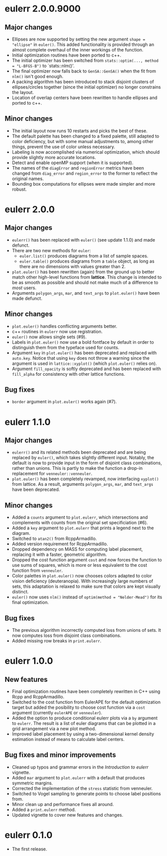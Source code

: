 # eulerr 2.0.0.9000
## Major changes
* Ellipses are now supported by setting the new argument `shape = "ellipse"`
in `euler()`. This added functionality is provided through an almost complete
overhaul of the inner workings of the function.
* Initial optimization routines have been ported to c++.
* The initial optimizer has been switched from
`stats::optim(..., method = "L-BFGS-B")` to `stats::nlm()'.
* The final optimizer now falls back to `GenSA::GenSA()` when the fit from
`nlm()` isn't good enough.
* A packing algorithm has been introduced to stack disjoint
clusters of ellipses/circles together (since the initial optimizer) no longer
constrains the layout.
* Location of overlap centers have been rewritten to handle ellipses and
ported to c++.

## Minor changes
* The initial layout now runs 10 restarts and picks the best of these.
* The default palette has been changed to a fixed palette, still adapted
to color deficiency, but with some manual adjustments to, among other things,
prevent the use of color unless necessary.
* Labeling is now accomplished via numerical optimization, which should provide
slightly more accurate locations.
* Detect and enable openMP support (when it is supported).
* The names of the `diagError` and `regionError` metrics have been changed from
`diag_error` and `region_error` to the former to reflect the original names.
* Bounding box computations for ellipses were made simpler and more robust.

# eulerr 2.0.0
## Major changes
* `eulerr()` has been replaced with `euler()` (see update 1.1.0) and made
defunct.
* There are two new methods for `euler`:
    - `euler.list()` produces diagrams from a list of sample spaces.
    - `euler.table()` produces diagrams from a `table` object, as long as there
      are no dimensions with values greater than 2.
* `plot.euler()` has been rewritten (again) from the ground up to better match
other high-level functions from **lattice**. This change is intended to be
as smooth as possible and should not make much of a difference to *most* users.
* Arguments `polygon_args`, `mar`, and `text_args` to `plot.euler()` have been
made defunct.

## Minor changes
* `plot.euler()` handles conflicting arguments better.
* c++ routines in `eulerr` now use registration.
* `euler()` now allows single sets (#9).
* Labels in `plot.euler()` now use a bold fontface by default in order to
distinguish them from the typeface used for counts.
* Argument `key` in `plot.euler()` has been deprecated and replaced with 
`auto.key`. Notice that using `key` does not throw a warning since the 
argument is used in `lattice::xyplot()` (which `plot.euler()` relies on).
* Argument `fill_opacity` is softly deprecated and has been replaced with 
`fill_alpha` for consistency with other lattice functions.

## Bug fixes
* `border` argument in `plot.euler()` works again (#7).

# eulerr 1.1.0
## Major changes
* `eulerr()` and its related methods been deprecated and are being replaced by
`euler()`, which takes slightly different input. Notably, the default is
now to provide input in the form of disjoint class combinations, rather
than unions. This is partly to make the function a drop-in replacement for
`venneuler::venneuler`.
* `plot.euler()` has been completely revamped, now interfacing `xyplot()` from
lattice. As a result, arguments `polygon_args`, `mar`, and `text_args` have been
deprecated.

## Minor changes
* Added a `counts` argument to `plot.eulerr`, which intersections and
complements with counts from the original set specificiation (#6).
* Added a `key` argument to `plot.eulerr` that prints a legend next to the
diagram.
* Switched to `atan2()` from RcppArmadillo.
* Added version requirement for RcppArmadillo.
* Dropped dependency on MASS for computing label placement, replacing it
with a faster, geometric algorithm.
* Dropped the cost function argument `cost` and now forces the function to
use sums of squares, which is more or less equivalent to the cost function
from `venneuler`.
* Color palettes in `plot.euler()` now chooses colors adapted to color vision
deficiency (deuteranopia). With increasingly large numbers of sets, this 
adaptation is relaxed to make sure that colors are kept visually distinct.
* `euler()` now uses `nlm()` instead of `optim(method = "Nelder-Mead")` for
its final optimization.

## Bug fixes
* The previous algorithm incorrectly computed loss from unions of sets. It now
computes loss from disjoint class combinations.
* Added missing row breaks in `print.eulerr`.

# eulerr 1.0.0

## New features
* Final optimization routines have been completely rewritten in C++ using Rcpp
and RcppArmadillo.
* Switched to the cost function from EulerAPE for the default optimization
target but added the posibility to choose cost function via a `cost` argument
(currently `eulerAPE` or `venneuler`).
* Added the option to produce conditional eulerr plots via a `by` argument to
`eulerr`. The result is a list of euler diagrams that can be plotted
in a grid arrangement via a new plot method.
* Improved label placement by using a two-dimensional kernel density estimation
instead of means to calculate label centers.

## Bug fixes and minor improvements
* Cleaned up typos and grammar errors in the _Introduction to eulerr_ vignette.
* Added `mar` argument to `plot.eulerr` with a default that produces
symmetric margins.
* Corrected the implementation of the `stress` statistic from venneuler.
* Switched to Vogel sampling to generate points to choose label positions from.
* Minor clean up and performance fixes all around.
* Added a `print.eulerr` method.
* Updated vignette to cover new features and changes.

# eulerr 0.1.0
* The first release.
